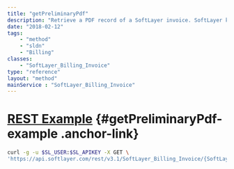 ```yaml
---
title: "getPreliminaryPdf"
description: "Retrieve a PDF record of a SoftLayer invoice. SoftLayer keeps PDF records of all closed invoices for customer retrieval from the portal and API. You must have a PDF reader installed in order to view these invoice files. "
date: "2018-02-12"
tags:
    - "method"
    - "sldn"
    - "Billing"
classes:
    - "SoftLayer_Billing_Invoice"
type: "reference"
layout: "method"
mainService : "SoftLayer_Billing_Invoice"
---
```


# [REST Example](#getPreliminaryPdf-example) <a href="/article/rest/"><i class="fas fa-question"></i></a> {#getPreliminaryPdf-example .anchor-link} 
```bash
curl -g -u $SL_USER:$SL_APIKEY -X GET \
'https://api.softlayer.com/rest/v3.1/SoftLayer_Billing_Invoice/{SoftLayer_Billing_InvoiceID}/getPreliminaryPdf'
```
